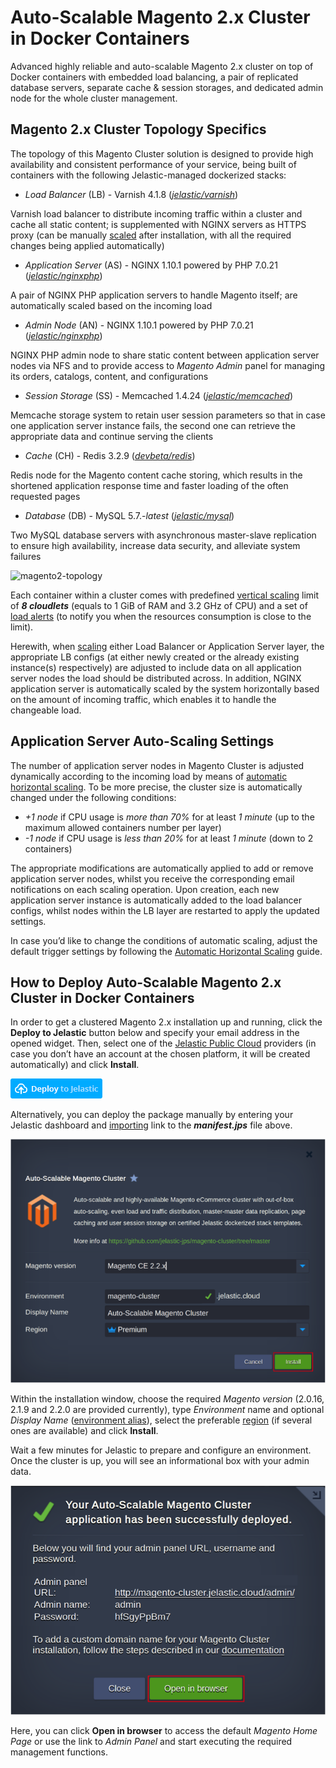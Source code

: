 # Auto-Scalable Magento 2.x Cluster in Docker Containers

Advanced highly reliable and auto-scalable Magento 2.x cluster on top of Docker containers with embedded load balancing, a pair of replicated database servers, separate cache & session storages, and dedicated admin node for the whole cluster management.


## Magento 2.x Cluster Topology Specifics

The topology of this Magento Cluster solution is designed to provide high availability and consistent performance of your service, being built of containers with the following Jelastic-managed dockerized stacks:

* _Load Balancer_ (LB) - Varnish 4.1.8 (_[jelastic/varnish](https://hub.docker.com/r/jelastic/varnish/)_)

Varnish load balancer to distribute incoming traffic within a cluster and cache all static content; is supplemented with NGINX servers as HTTPS proxy (can be manually [scaled](https://docs.jelastic.com/horizontal-scaling) after installation, with all the required changes being applied automatically)


* _Application Server_ (AS) -  NGINX 1.10.1 powered by PHP 7.0.21 (_[jelastic/nginxphp](https://hub.docker.com/r/jelastic/nginxphp/)_)

A pair of NGINX PHP application servers to handle Magento itself; are automatically scaled based on the incoming load


* _Admin Node_ (AN) - NGINX 1.10.1 powered by PHP 7.0.21 (_[jelastic/nginxphp](https://hub.docker.com/r/jelastic/nginxphp/)_)

NGINX PHP admin node to share static content between application server nodes via NFS and to provide access to _Magento Admin_ panel for managing its orders, catalogs, content, and configurations

* _Session Storage_ (SS) - Memcached 1.4.24 (_[jelastic/memcached](https://hub.docker.com/r/jelastic/memcached/)_)

Memcache storage system to retain user session parameters so that in case one application server instance fails, the second one can retrieve the appropriate data and continue serving the clients  

* _Cache_ (CH) - Redis 3.2.9 (_[devbeta/redis](https://hub.docker.com/r/devbeta/redis/tags/)_)

Redis node for the Magento content cache storing, which results in the shortened application response time and faster loading of the often requested pages

* _Database_ (DB) - MySQL 5.7.-_latest_ (_[jelastic/mysql](https://hub.docker.com/r/jelastic/mysql/)_)

Two MySQL database servers with asynchronous master-slave replication to ensure high availability, increase data security, and alleviate system failures

![magento2-topology](images/magento2-topology.png)

Each container within a cluster comes with predefined [vertical scaling](https://docs.jelastic.com/automatic-vertical-scaling) limit of _**8 cloudlets**_ (equals to 1 GiB of RAM and 3.2 GHz of CPU) and a set of [load alerts](https://docs.jelastic.com/load-alerts) (to notify you when the resources consumption is close to the limit).

Herewith, when [scaling](https://docs.jelastic.com/multi-nodes) either Load Balancer or Application Server layer, the appropriate LB configs (at either newly created or the already existing instance(s) respectively) are adjusted to include data on all application server nodes the load should be distributed across. In addition, NGINX application server is automatically scaled by the system horizontally based on the amount of incoming traffic, which enables it to handle the changeable load.

## Application Server Auto-Scaling Settings

The number of application server nodes in Magento Cluster is adjusted dynamically according to the incoming load by means of [automatic horizontal scaling](https://docs.jelastic.com/automatic-horizontal-scaling). To be more precise, the cluster size is automatically changed under the following conditions:

* _+1 node_ if CPU usage is _more than 70%_ for at least _1 minute_ (up to the maximum allowed containers number per layer)
* _-1 node_ if CPU usage is _less than 20%_ for at least _1 minute_ (down to 2 containers)

The appropriate modifications are automatically applied to add or remove application server nodes, whilst you receive the corresponding email notifications on each scaling operation. Upon creation, each new application server instance is automatically added to the load balancer configs, whilst nodes within the LB layer are restarted to apply the updated settings.

In case you’d like to change the conditions of automatic scaling, adjust the default trigger settings by following the [Automatic Horizontal Scaling](https://docs.jelastic.com/automatic-horizontal-scaling) guide.


## How to Deploy Auto-Scalable Magento 2.x Cluster in Docker Containers

In order to get a clustered Magento 2.x installation up and running, click the **Deploy to Jelastic** button below and specify your email address in the opened widget. Then, select one of the [Jelastic Public Cloud](https://jelastic.cloud/) providers (in case you don’t have an account at the chosen platform, it will be created automatically) and click **Install**.

[![Deploy](images/deploy-to-jelastic.png)](https://jelastic.com/install-application/?manifest=https://raw.githubusercontent.com/jelastic-jps/magento/master/magento2-php7-varnish-mysql-redis-memcache-storage/manifest.jps)

Alternatively, you can deploy the package manually by entering your Jelastic dashboard and [importing](https://docs.jelastic.com/environment-import) link to the _**manifest.jps**_ file above.

![magento-installation](images/magento-installation.png)

Within the installation window, choose the required _Magento version_ (2.0.16, 2.1.9 and 2.2.0 are provided currently), type _Environment_ name and optional _Display Name_ ([environment alias](https://docs.jelastic.com/environment-aliases)), select the preferable [region](https://docs.jelastic.com/environment-regions) (if several ones are available) and click **Install**.

Wait a few minutes for Jelastic to prepare and configure an environment. Once the cluster is up, you will see an informational box with your admin data.

![magento-successful-install](images/magento-successful-install.png)

Here, you can click **Open in browser** to access the default _Magento Home Page_ or use the link to _Admin Panel_ and start executing the required management functions.
